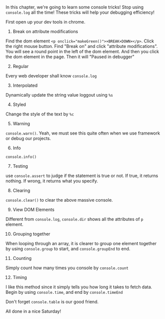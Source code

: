 In this chapter, we're going to learn some console tricks! Stop using `console.log` all the time! These tricks will help your debugging efficiency!

First open up your dev tools in chrome.

1. Break on attribute modifications

Find the dom element `<p onclick="makeGreen()">×BREAK×DOWN×</p>`. Click the right mouse button. Find "Break on" and click "attribute modifications". You will see a round point in the left of the dom element. And then you click the dom element in the page. Then it will "Paused in debugger"

2. Regular

Every web developer shall know `console.log`

3. Interpolated

Dynamically update the string value loggout using `%s`

4. Styled

Change the style of the text by `%c`

5. Warning

`console.warn()`. Yeah, we must see this quite often when we use framework or debug our projects.

6. Info

`console.info()`

7. Testing

use `console.assert` to judge if the statement is true or not. If true, it returns nothing. If wrong, it returns what you specify.

8. Clearing

`console.clear()` to clear the above massive console.

9. View DOM Elements

Different from `console.log`, `console.dir` shows all the attributes of `p` element.

10. Grouping together 

When looping through an array, it is clearer to group one element together by using `console.group` to start, and `console.groupEnd` to end.

11. Counting

Simply count how many times you console by `console.count`

12. Timing

I like this method since it simply tells you how long it takes to fetch data. Begin by using `console.time`, and end by `console.timeEnd`

Don't forget `console.table` is our good friend.

All done in a nice Saturday!